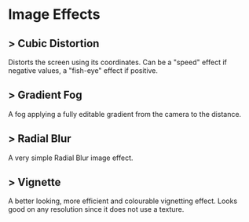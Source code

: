 # Image Effects

##  > Cubic Distortion
Distorts the screen using its coordinates. Can be a "speed" effect if negative values, a "fish-eye" effect if positive.

##  > Gradient Fog
A fog applying a fully editable gradient from the camera to the distance.

##  > Radial Blur
A very simple Radial Blur image effect.

##  > Vignette
A better looking, more efficient and colourable vignetting effect. Looks good on any resolution since it does not use a texture.
